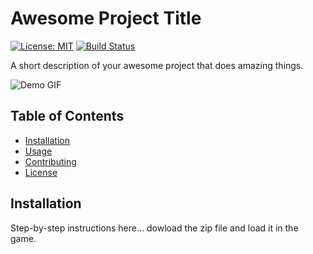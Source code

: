# Awesome Project Title

[![License: MIT](https://img.shields.io/badge/License-MIT-yellow.svg)](https://opensource.org/licenses/MIT)
[![Build Status](https://img.shields.io/github/actions/workflow/status/yourname/yourrepo/ci.yml)](https://github.com/yourname/yourrepo/actions)

A short description of your awesome project that does amazing things.

![Demo GIF](images/demo.gif)

## Table of Contents
- [Installation](#installation)
- [Usage](#usage)
- [Contributing](#contributing)
- [License](#license)

## Installation
Step-by-step instructions here...
dowload the zip file and load it in the game.
